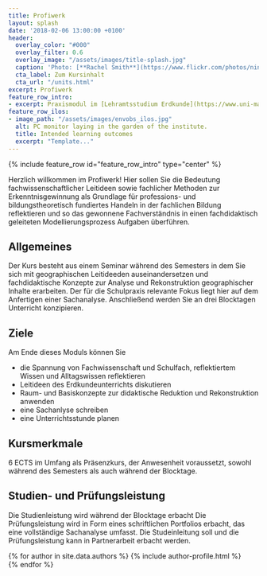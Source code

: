 ```yaml
---
title: Profiwerk
layout: splash
date: '2018-02-06 13:00:00 +0100'
header:
  overlay_color: "#000"
  overlay_filter: 0.6
  overlay_image: "/assets/images/title-splash.jpg"
  caption: 'Photo: [**Rachel Smith**](https://www.flickr.com/photos/ninmah/)'
  cta_label: Zum Kursinhalt
  cta_url: "/units.html"
excerpt: Profiwerk
feature_row_intro:
- excerpt: Praxismodul im [Lehramtsstudium Erdkunde](https://www.uni-marburg.de/de/fb19/studium/studiengaenge/erdkunde-lehramt-gymnasium/herzlich-willkommen-beim-bachelor-geographie) an der Philipps Universität Marburg
feature_row_ilos:
- image_path: "/assets/images/envobs_ilos.jpg"
  alt: PC monitor laying in the garden of the institute.
  title: Intended learning outcomes
  excerpt: "Template..."
---
```


{% include feature_row id="feature_row_intro" type="center" %}

Herzlich willkommen im Profiwerk!
Hier sollen Sie die Bedeutung fachwissenschaftlicher Leitideen sowie fachlicher Methoden zur Erkenntnisgewinnung als Grundlage für professions- und bildungstheoretisch
fundiertes Handeln in der fachlichen Bildung reflektieren und so das gewonnene Fachverständnis in einen fachdidaktisch geleiteten Modellierungsprozess Aufgaben überführen. 


## Allgemeines 
Der Kurs besteht aus einem Seminar während des Semesters in dem Sie sich mit geographischen Leitideeden auseinandersetzen und fachdidaktische Konzepte zur Analyse und Rekonstruktion geographischer Inhalte erarbeiten. Der für die Schulpraxis relevante Fokus liegt hier auf dem Anfertigen einer Sachanalyse. 
Anschließend werden Sie an drei Blocktagen Unterricht konzipieren.

## Ziele
Am Ende dieses Moduls können Sie
* die Spannung von Fachwissenschaft und Schulfach, reflektiertem Wissen und Alltagswissen reflektieren
* Leitideen des Erdkundeunterrichts diskutieren
* Raum- und Basiskonzepte zur didaktische Reduktion und Rekonstruktion anwenden
* eine Sachanlyse schreiben
* eine Unterrichtsstunde planen

## Kursmerkmale
6 ECTS im Umfang als Präsenzkurs, der Anwesenheit voraussetzt, sowohl während des Semesters als auch während der Blocktage.

## Studien- und Prüfungsleistung
Die Studienleistung wird während der Blocktage erbacht
Die Prüfungsleistung wird in Form eines schriftlichen Portfolios erbacht, das eine vollständige Sachanalyse umfasst.
Die Studeinleitung soll und die Prüfungsleistung kann in Partnerarbeit erbacht werden.



{% for author in site.data.authors %} 
  {% include author-profile.html %}
 <br /> 
{% endfor %}
